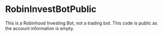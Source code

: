# RobinInvestBotPublic

This is a Robinhood Investing Bot, not a trading bot. This code is public as the account information is empty.
